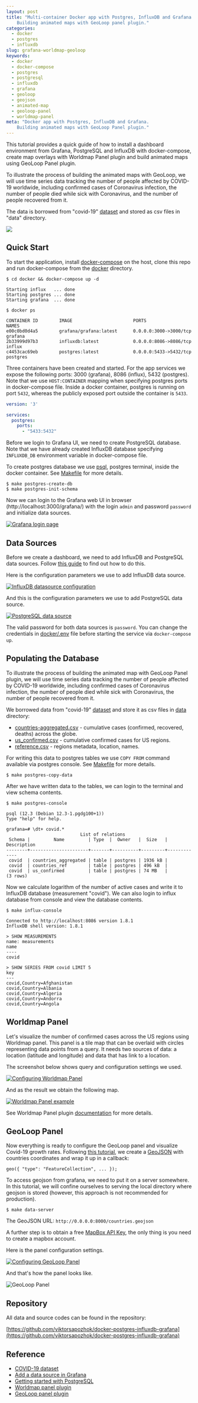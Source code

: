 ```yaml
---
layout: post
title: "Multi-container Docker app with Postgres, InfluxDB and Grafana. 
    Building animated maps with GeoLoop panel plugin."
categories: 
  - docker
  - postgres
  - influxdb
slug: grafana-worldmap-geoloop
keywords:
  - docker
  - docker-compose
  - postgres
  - postgresql
  - influxdb
  - grafana
  - geoloop
  - geojson
  - animated-map
  - geoloop-panel
  - worldmap-panel
meta: "Docker app with Postgres, InfluxDB and Grafana. 
    Building animated maps with GeoLoop Panel plugin."
---
```


This tutorial provides a quick guide of how to install a dashboard environment
from Grafana, PostgreSQL and InfluxDB with docker-compose, create map overlays with Worldmap Panel plugin and
build animated maps using GeoLoop Panel plugin.

To illustrate the process of building the animated maps with GeoLoop,
we will use time series data tracking the number of people affected by COVID-19 worldwide,
including confirmed cases of Coronavirus infection, the number of people died while
sick with Coronavirus, and the number of people recovered from it.

The data is borrowed from "covid-19" [dataset](https://github.com/datasets/covid-19)
and stored as csv files in "data" directory.

<img src="https://github.com/viktorsapozhok/docker-postgres-influxdb-grafana/blob/master/docs/source/images/dashboard.gif?raw=true">

## Quick Start

To start the application, install [docker-compose](https://docs.docker.com/compose/install)
on the host, clone this repo and run docker-compose from the
[docker](https://github.com/viktorsapozhok/docker-postgres-influxdb-grafana/tree/master/docker)
directory.

```
$ cd docker && docker-compose up -d

Starting influx   ... done
Starting postgres ... done
Starting grafana  ... done

$ docker ps

CONTAINER ID        IMAGE                       PORTS                    NAMES
e00c0bd0d4a5        grafana/grafana:latest      0.0.0.0:3000->3000/tcp   grafana
2b33999d97b3        influxdb:latest             0.0.0.0:8086->8086/tcp   influx
c4453cac69eb        postgres:latest             0.0.0.0:5433->5432/tcp   postgres
```

Three containers have been created and started. For the app services we expose the following ports:
3000 (grafana), 8086 (influx), 5432 (postgres). Note that we use `HOST:CONTAINER` mapping when specifying
postgres ports in docker-compose file. Inside a docker container, postgres is running on port `5432`,
whereas the publicly exposed port outside the container is `5433`.

```yaml
version: '3'

services:
  postgres:
    ports:
      - "5433:5432"
```

Before we login to Grafana UI, we need to create PostgreSQL database. Note that we have already
created InfluxDB database specifying `INFLUXDB_DB` environment variable in docker-compose file.

To create postgres database we use [psql](http://postgresguide.com/utilities/psql.html), 
postgres terminal, inside the docker container. See [Makefile](https://github.com/viktorsapozhok/docker-postgres-influxdb-grafana/tree/master/docker/Makefile)
for more details.

```
$ make postgres-create-db
$ make postgres-init-schema
```

Now we can login to the Grafana web UI in browser (http://localhost:3000/grafana/) with the login `admin` and
password `password` and initialize data sources.

<a href="https://github.com/viktorsapozhok/docker-postgres-influxdb-grafana/blob/master/docs/source/images/grafana_login.png?raw=true">
    <img 
        src="https://github.com/viktorsapozhok/docker-postgres-influxdb-grafana/blob/master/docs/source/images/grafana_login.png?raw=true" 
        alt="Grafana login page"
    >
</a>

## Data Sources

Before we create a dashboard, we need to add InfluxDB and PostgreSQL data sources. Follow
[this guide](https://grafana.com/docs/grafana/latest/features/datasources/add-a-data-source/)
to find out how to do this.

Here is the configuration parameters we use to add InfluxDB data source.

<a href="https://github.com/viktorsapozhok/docker-postgres-influxdb-grafana/blob/master/docs/source/images/influx.png?raw=true">
    <img 
        src="https://github.com/viktorsapozhok/docker-postgres-influxdb-grafana/blob/master/docs/source/images/influx.png?raw=true" 
        alt="InfluxDB datasource configuration"
    >
</a>

And this is the configuration parameters we use to add PostgreSQL data source.

<a href="https://github.com/viktorsapozhok/docker-postgres-influxdb-grafana/blob/master/docs/source/images/postgres.png?raw=true">
    <img 
        src="https://github.com/viktorsapozhok/docker-postgres-influxdb-grafana/blob/master/docs/source/images/postgres.png?raw=true" 
        alt="PostgreSQL data source"
    >
</a>

The valid password for both data sources is `password`. You can change the credentials in
[docker/.env](https://github.com/viktorsapozhok/docker-postgres-influxdb-grafana/tree/master/docker/.env)
file before starting the service via `docker-compose up`.

## Populating the Database

To illustrate the process of building the animated map with GeoLoop Panel plugin, we will use time series data
tracking the number of people affected by COVID-19 worldwide, including confirmed cases of Coronavirus infection,
the number of people died while sick with Coronavirus, the number of people recovered from it.

We borrowed data from "covid-19" [dataset](https://github.com/datasets/covid-19)
and store it as csv files in [data](https://github.com/viktorsapozhok/docker-postgres-influxdb-grafana/tree/master/data) directory:

* [countries-aggregated.csv](https://github.com/viktorsapozhok/docker-postgres-influxdb-grafana/tree/master/data/countries-aggregated.csv) - cumulative cases (confirmed, recovered, deaths) across the globe.
* [us_confirmed.csv](https://github.com/viktorsapozhok/docker-postgres-influxdb-grafana/tree/master/data/us_confirmed.csv) - cumulative confirmed cases for US regions.
* [reference.csv](https://github.com/viktorsapozhok/docker-postgres-influxdb-grafana/tree/master/data/reference.csv) - regions metadata, location, names.

For writing this data to postgres tables we use `COPY FROM` command available via postgres console.
See [Makefile](https://github.com/viktorsapozhok/docker-postgres-influxdb-grafana/tree/master/docker/Makefile)
for more details.

```    
$ make postgres-copy-data
```

After we have written data to the tables, we can login to the terminal and view schema contents.

```
$ make postgres-console

psql (12.3 (Debian 12.3-1.pgdg100+1))
Type "help" for help.

grafana=# \dt+ covid.*
                            List of relations
 Schema |         Name         | Type  |  Owner   |  Size   | Description
--------+----------------------+-------+----------+---------+-------------
 covid  | countries_aggregated | table | postgres | 1936 kB |
 covid  | countries_ref        | table | postgres | 496 kB  |
 covid  | us_confirmed         | table | postgres | 74 MB   |
(3 rows)
```

Now we calculate logarithm of the number of active cases and write it to InfluxDB database (measurement "covid").
We can also login to influx database from console and view the database contents.

```
$ make influx-console

Connected to http://localhost:8086 version 1.8.1
InfluxDB shell version: 1.8.1

> SHOW MEASUREMENTS
name: measurements
name
----
covid

> SHOW SERIES FROM covid LIMIT 5
key
---
covid,Country=Afghanistan
covid,Country=Albania
covid,Country=Algeria
covid,Country=Andorra
covid,Country=Angola
```

## Worldmap Panel

Let's visualize the number of confirmed cases across the US regions using Worldmap panel.
This panel is a tile map that can be overlaid with circles representing data points from a query.
It needs two sources of data: a location (latitude and longitude) and data that has link to a location.

The screenshot below shows query and configuration settings we used.

<a href="https://github.com/viktorsapozhok/docker-postgres-influxdb-grafana/blob/master/docs/source/images/worldmap.png?raw=true">
    <img 
        src="https://github.com/viktorsapozhok/docker-postgres-influxdb-grafana/blob/master/docs/source/images/worldmap.png?raw=true" 
        alt="Configuring Worldmap Panel"
    >
</a>

And as the result we obtain the following map.

<a href="https://github.com/viktorsapozhok/docker-postgres-influxdb-grafana/blob/master/docs/source/images/us.png?raw=true">
    <img 
        src="https://github.com/viktorsapozhok/docker-postgres-influxdb-grafana/blob/master/docs/source/images/us.png?raw=true" 
        alt="Worldmap Panel example"
    >
</a>

See Worldmap Panel plugin [documentation](https://grafana.com/grafana/plugins/grafana-worldmap-panel)
for more details.

## GeoLoop Panel

Now everything is ready to configure the GeoLoop panel and visualize Covid-19 growth rates.
Following [this tutorial](https://github.com/CitiLogics/citilogics-geoloop-panel/blob/master/README.md),
we create a [GeoJSON](https://github.com/viktorsapozhok/docker-postgres-influxdb-grafana/tree/master/data/countries.geojson)
with countries coordinates and wrap it up in a callback:

```
geo({ "type": "FeatureCollection", ... });
```

To access geojson from grafana, we need to put it on a server somewhere. In this tutorial,
we will confine ourselves to serving the local directory where geojson is stored
(however, this approach is not recommended for production).

```
$ make data-server
```

The GeoJSON URL: `http://0.0.0.0:8000/countries.geojson`

A further step is to obtain a free [MapBox API Key](https://www.mapbox.com/developers/),
the only thing is you need to create a mapbox account.

Here is the panel configuration settings.

<a href="https://github.com/viktorsapozhok/docker-postgres-influxdb-grafana/blob/master/docs/source/images/geoloop.png?raw=true">
    <img 
        src="https://github.com/viktorsapozhok/docker-postgres-influxdb-grafana/blob/master/docs/source/images/geoloop.png?raw=true" 
        alt="Configuring GeoLoop Panel"
    >
</a>

And that's how the panel looks like.

![GeoLoop Panel](https://github.com/viktorsapozhok/docker-postgres-influxdb-grafana/blob/master/docs/source/images/preview.gif?raw=true)

## Repository

All data and source codes can be found in the repository: 

[https://github.com/viktorsapozhok/docker-postgres-influxdb-grafana](https://github.com/viktorsapozhok/docker-postgres-influxdb-grafana)

## Reference

* [COVID-19 dataset](https://github.com/datasets/covid-19)
* [Add a data source in Grafana](https://grafana.com/docs/grafana/latest/datasources/add-a-data-source/)
* [Getting started with PostgreSQL](https://viktorsapozhok.github.io/postgres/psql/postgresql-tutorial)
* [Worldmap panel plugin](https://grafana.com/grafana/plugins/grafana-worldmap-panel)
* [GeoLoop panel plugin](https://github.com/CitiLogics/citilogics-geoloop-panel/blob/master/README.md)
